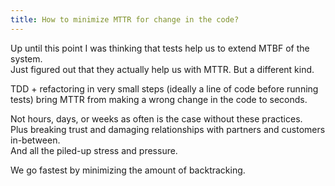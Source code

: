 ```yaml
---
title: How to minimize MTTR for change in the code?
---
```


Up until this point I was thinking that tests help us to extend MTBF of the system.  
Just figured out that they actually help us with MTTR. But a different kind.

TDD + refactoring in very small steps (ideally a line of code before running tests) bring MTTR from making a wrong change in the code to seconds.  

Not hours, days, or weeks as often is the case without these practices.  
Plus breaking trust and damaging relationships with partners and customers in-between.  
And all the piled-up stress and pressure.  

We go fastest by minimizing the amount of backtracking.
